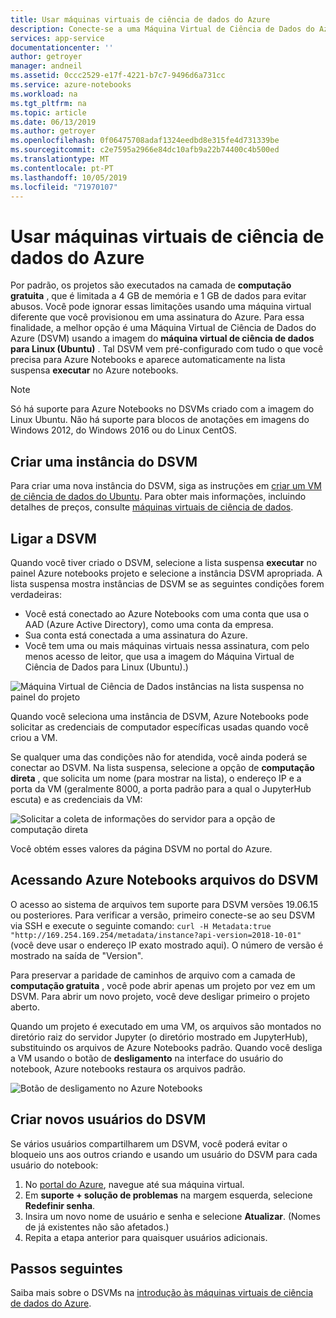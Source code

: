 ```yaml
---
title: Usar máquinas virtuais de ciência de dados do Azure
description: Conecte-se a uma Máquina Virtual de Ciência de Dados do Azure (DSVM) para estender a capacidade de computação disponível para Azure Notebooks.
services: app-service
documentationcenter: ''
author: getroyer
manager: andneil
ms.assetid: 0ccc2529-e17f-4221-b7c7-9496d6a731cc
ms.service: azure-notebooks
ms.workload: na
ms.tgt_pltfrm: na
ms.topic: article
ms.date: 06/13/2019
ms.author: getroyer
ms.openlocfilehash: 0f06475708adaf1324eedbd8e315fe4d731339be
ms.sourcegitcommit: c2e7595a2966e84dc10afb9a22b74400c4b500ed
ms.translationtype: MT
ms.contentlocale: pt-PT
ms.lasthandoff: 10/05/2019
ms.locfileid: "71970107"
---
```

# <a name="use-azure-data-science-virtual-machines"></a>Usar máquinas virtuais de ciência de dados do Azure

Por padrão, os projetos são executados na camada de **computação gratuita** , que é limitada a 4 GB de memória e 1 GB de dados para evitar abusos. Você pode ignorar essas limitações usando uma máquina virtual diferente que você provisionou em uma assinatura do Azure. Para essa finalidade, a melhor opção é uma Máquina Virtual de Ciência de Dados do Azure (DSVM) usando a imagem do **máquina virtual de ciência de dados para Linux (Ubuntu)** . Tal DSVM vem pré-configurado com tudo o que você precisa para Azure Notebooks e aparece automaticamente na lista suspensa **executar** no Azure notebooks.

> [!Note]
> Só há suporte para Azure Notebooks no DSVMs criado com a imagem do Linux Ubuntu. Não há suporte para blocos de anotações em imagens do Windows 2012, do Windows 2016 ou do Linux CentOS.

## <a name="create-a-dsvm-instance"></a>Criar uma instância do DSVM

Para criar uma nova instância do DSVM, siga as instruções em [criar um VM de ciência de dados do Ubuntu](/azure/machine-learning/data-science-virtual-machine/dsvm-ubuntu-intro). Para obter mais informações, incluindo detalhes de preços, consulte [máquinas virtuais de ciência de dados](https://azure.microsoft.com/services/virtual-machines/data-science-virtual-machines/).

## <a name="connect-to-the-dsvm"></a>Ligar a DSVM

Quando você tiver criado o DSVM, selecione a lista suspensa **executar** no painel Azure notebooks projeto e selecione a instância DSVM apropriada. A lista suspensa mostra instâncias de DSVM se as seguintes condições forem verdadeiras:

- Você está conectado ao Azure Notebooks com uma conta que usa o AAD (Azure Active Directory), como uma conta da empresa.
- Sua conta está conectada a uma assinatura do Azure.
- Você tem uma ou mais máquinas virtuais nessa assinatura, com pelo menos acesso de leitor, que usa a imagem do Máquina Virtual de Ciência de Dados para Linux (Ubuntu).)

![Máquina Virtual de Ciência de Dados instâncias na lista suspensa no painel do projeto](media/project-compute-tier-dsvm.png)

Quando você seleciona uma instância de DSVM, Azure Notebooks pode solicitar as credenciais de computador específicas usadas quando você criou a VM.

Se qualquer uma das condições não for atendida, você ainda poderá se conectar ao DSVM. Na lista suspensa, selecione a opção de **computação direta** , que solicita um nome (para mostrar na lista), o endereço IP e a porta da VM (geralmente 8000, a porta padrão para a qual o JupyterHub escuta) e as credenciais da VM:

![Solicitar a coleta de informações do servidor para a opção de computação direta](media/project-compute-tier-direct.png)

Você obtém esses valores da página DSVM no portal do Azure.

## <a name="accessing-azure-notebooks-files-from-the-dsvm"></a>Acessando Azure Notebooks arquivos do DSVM

O acesso ao sistema de arquivos tem suporte para DSVM versões 19.06.15 ou posteriores. Para verificar a versão, primeiro conecte-se ao seu DSVM via SSH e execute o seguinte comando: `curl -H Metadata:true "http://169.254.169.254/metadata/instance?api-version=2018-10-01"` (você deve usar o endereço IP exato mostrado aqui). O número de versão é mostrado na saída de "Version".

Para preservar a paridade de caminhos de arquivo com a camada de **computação gratuita** , você pode abrir apenas um projeto por vez em um DSVM. Para abrir um novo projeto, você deve desligar primeiro o projeto aberto.

Quando um projeto é executado em uma VM, os arquivos são montados no diretório raiz do servidor Jupyter (o diretório mostrado em JupyterHub), substituindo os arquivos de Azure Notebooks padrão. Quando você desliga a VM usando o botão de **desligamento** na interface do usuário do notebook, Azure notebooks restaura os arquivos padrão.

![Botão de desligamento no Azure Notebooks](media/shutdown.png)

## <a name="create-new-dsvm-users"></a>Criar novos usuários do DSVM

Se vários usuários compartilharem um DSVM, você poderá evitar o bloqueio uns aos outros criando e usando um usuário do DSVM para cada usuário do notebook:

1. No [portal do Azure](https://portal.azure.com), navegue até sua máquina virtual.
1. Em **suporte + solução de problemas** na margem esquerda, selecione **Redefinir senha**.
1. Insira um novo nome de usuário e senha e selecione **Atualizar**. (Nomes de já existentes não são afetados.)
1. Repita a etapa anterior para quaisquer usuários adicionais.

## <a name="next-steps"></a>Passos seguintes

Saiba mais sobre o DSVMs na [introdução às máquinas virtuais de ciência de dados do Azure](/azure/machine-learning/data-science-virtual-machine/overview).
